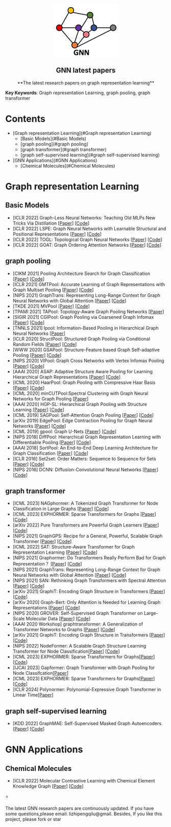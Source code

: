 <p align="center">
 <img width="200px" src="https://github.com/Frank-qlu/GNN_latest_papers/blob/main/imgs/title.png" align="center" alt="GNN latest papers" />
 <h2 align="center">GNN latest papers</h2>
<p align="center" >**The latest research papers on graph representation learning**</p>
</p>

 **Key Keywords**: Graph representation Learning, graph pooling, graph transformer

# Contents

- [Graph representation Learning](#Graph representation Learning)
  - [Basic Models](#Basic Models)
  - [graph pooling](#graph pooling)
  - [graph transformer](#graph transformer)
  - [graph self-supervised learning](#graph self-supervised learning)
- [GNN Applications](#GNN Applications)
  - [Chemical Molecules](#Chemical Molecules)
# Graph representation Learning

## Basic Models
- [ICLR 2022] Graph-Less Neural Networks: Teaching Old MLPs New Tricks Via Distillation [[Paper](https://arxiv.org/abs/2110.08727)] [[Code](https://github.com/snap-research/graphless-neural-networks)]
- [ICLR 2022] LSPE: Graph Neural Networks with Learnable Structural and Positional Representations [[Paper](https://arxiv.org/abs/2110.07875)] [[Code](https://github.com/vijaydwivedi75/gnn-lspe)]
- [ICLR 2022] TOGL: Topological Graph Neural Networks [[Paper](https://arxiv.org/abs/2102.07835v4)] [[Code](https://github.com/borgwardtlab/togl)]
- [ICLR 2022] GOAT: Graph Ordering Attention Networks [[Paper](https://arxiv.org/pdf/2204.05351.pdf)] [[Code](https://github.com/MichailChatzianastasis/GOAT)] 

## graph pooling

- [CIKM 2021] Pooling Architecture Search for Graph Classification [[Paper](https://arxiv.org/abs/2108.10587)] [[Code](https://github.com/AutoML-Research/PAS)] 
- [ICLR 2021] GMTPool: Accurate Learning of Graph Representations with Graph Multiset Pooling [[Paper](https://openreview.net/pdf?id=JHcqXGaqiGn)] [[Code](https://github.com/JinheonBaek/GMT)] 
- [NIPS 2021] GraphTrans: Representing Long-Range Context for Graph Neural Networks with Global Attention [[Paper](https://proceedings.neurips.cc/paper/2021/file/6e67691b60ed3e4a55935261314dd534-Paper.pdf)] [[Code](https://github.com/ucbrise/graphtrans)] 
- [TKDE 2021] MVPool [[Paper](https://ieeexplore.ieee.org/abstract/document/9460814)] [[Code](https://github.com/cszhangzhen/MVPool)] 
- [TPAMI 2021] TAPool: Topology-Aware Graph Pooling Networks [[Paper](https://paperswithcode.com/paper/topology-aware-graph-pooling-networks)]
- [SIGIR 2021] CGIPool: Graph Pooling via Coarsened Graph Infomax [[Paper](https://arxiv.org/pdf/2105.01275.pdf)] [[Code](https://github.com/PangYunsheng8/CGIPool)] 
- [TNNLS 2021] Ipool: Information-Based Pooling in Hierarchical Graph Neural Networks [[Paper](https://ieeexplore.ieee.org/document/9392315)]
- [ICLR 2020] StructPool: Structured Graph Pooling via Conditional Random Fields  [[Paper](https://openreview.net/forum?id=BJxg_hVtwH)] [[Code](https://github.com/Nate1874/StructPool)]
- [WWW 2020] GSAPool: Structure-Feature based Graph Self-adaptive Pooling [[Paper](https://arxiv.org/pdf/2002.00848.pdf)] [[Code](https://github.com/psp3dcg/GSAPool)]
- [NIPS 2020] VIPool: Graph Cross Networks with Vertex Infomax Pooling [[Paper](https://papers.nips.cc/paper/2020/file/a26398dca6f47b49876cbaffbc9954f9-Paper.pdf)] [[Code](https://github.com/limaosen0/GXN)] 
- [AAAI 2020] ASAP: Adaptive Structure Aware Pooling for Learning Hierarchical Graph Representations [[Paper](https://arxiv.org/abs/1911.07979)] [[Code](https://github.com/malllabiisc/ASAP)] 
- [ICML 2020] HaarPool: Graph Pooling with Compressive Haar Basis [[Paper](https://arxiv.org/abs/1909.11580v2)] [[Code](https://github.com/YuGuangWang/HaarPool)] 
- [ICML 2020] minCUTPool:Spectral Clustering with Graph Neural Networks for Graph Pooling [[Paper](https://arxiv.org/pdf/1907.00481.pdf)] 
- [AAAI 2020] HGP-SL: Hierarchical Graph Pooling with Structure Learning [[Paper](https://arxiv.org/abs/1911.05954)] [[Code](https://github.com/cszhangzhen/HGP-SL)] 
- [ICML 2019] SAGPool: Self-Attention Graph Pooling [[Paper](https://arxiv.org/abs/1904.08082)] [[Code](https://github.com/inyeoplee77/SAGPool)]
- [arXiv 2019] EdgePool: Edge Contraction Pooling for Graph Neural Networks [[Paper](https://arxiv.org/abs/1905.10990)] [[Code](https://github.com/rusty1s/pytorch_geometric/tree/master/benchmark/kernel)]
- [ICML 2019] gpool: Graph U-Nets [[Paper](http://proceedings.mlr.press/v97/gao19a/gao19a.pdf)] [[Code](https://github.com/HongyangGao/Graph-U-Nets)] 
- [NIPS 2018] DiffPool: Hierarchical Graph Representation Learning with Differentiable Pooling [[Paper](https://paperswithcode.com/paper/hierarchical-graph-representation-learning)] [[Code](https://paperswithcode.com/paper/hierarchical-graph-representation-learning)] 
- [AAAI 2018] SortPool: An End-to-End Deep Learning Architecture for Graph Classification [[Paper](https://muhanzhang.github.io/papers/AAAI_2018_DGCNN.pdf)] [[Code](https://github.com/muhanzhang/pytorch_DGCNN)]
- [ICLR 2016] Set2set: Order Matters: Sequence to Sequence for Sets [[Paper](https://arxiv.org/abs/1511.06391)] [[Code](https://paperswithcode.com/paper/order-matters-sequence-to-sequence-for-sets)] 
- [NIPS 2016] DCNN: Diffusion-Convolutional Neural Networks [[Paper](https://proceedings.neurips.cc/paper/2016/file/390e982518a50e280d8e2b535462ec1f-Paper.pdf)] [[Code](https://paperswithcode.com/paper/diffusion-convolutional-neural-networks)] 

## graph transformer
- [ICML 2023] NAGphormer: A Tokenized Graph Transformer for Node Classification in Large Graphs [[Paper](https://openreview.net/pdf?id=8KYeilT3Ow)] [[Code](https://github.com/JHL-HUST/NAGphormer)]
- [ICML 2023] EXPHORMER: Sparse Transformers for Graphs [[Paper](https://arxiv.org/pdf/2303.06147.pdf)] [[Code](https://github.com/hamed1375/Exphormer)]
- [arXiv 2022] Pure Transformers are Powerful Graph Learners [[Paper](https://arxiv.org/pdf/2207.02505.pdf)] [[Code](https://github.com/jw9730/tokengt)]
- [NIPS 2021] GraphGPS: Recipe for a General, Powerful, Scalable Graph Transformer [[Paper](https://arxiv.org/pdf/2205.12454.pdf)] [[Code](https://github.com/rampasek/GraphGPS)]
- [ICML 2022] SAT: Structure-Aware Transformer for Graph Representation Learning [[Paper](https://arxiv.org/abs/2202.03036)] [[Code](https://github.com/borgwardtlab/sat)] 
- [NIPS 2021] Graphormer: Do Transformers Really Perform Bad for Graph Representation？ [[Paper](https://arxiv.org/abs/2106.05234)] [[Code](https://github.com/Microsoft/Graphormer)] 
- [NIPS 2021] GraphTrans: Representing Long-Range Context for Graph Neural Networks with Global Attention [[Paper](https://proceedings.neurips.cc/paper/2021/file/6e67691b60ed3e4a55935261314dd534-Paper.pdf)] [[Code](https://github.com/ucbrise/graphtrans)]
- [NIPS 2021] SAN: Rethinking Graph Transformers with Spectral Attention [[Paper](https://arxiv.org/pdf/2106.03893v3.pdf)] [[Code](https://github.com/DevinKreuzer/SAN)] 
- [arXiv 2021] GraphiT: Encoding Graph Structure in Transformers [[Paper](https://arxiv.org/abs/2106.05667)] [[Code](https://github.com/inria-thoth/GraphiT)]
- [arXiv 2020] Graph-Bert: Only Attention is Needed for Learning Graph Representations [[Paper](https://arxiv.org/pdf/2001.05140.pdf)] [[Code](https://github.com/jwzhanggy/Graph-Bert)] 
- [NIPS 2020] GROVER: Self-Supervised Graph Transformer on Large-Scale Molecular Data [[Paper](https://proceedings.neurips.cc/paper/2020/file/94aef38441efa3380a3bed3faf1f9d5d-Paper.pdf)] [[Code](https://github.com/tencent-ailab/grover)]
- [AAAI 2020 Workshop] graphtransformer: A Generalization of Transformer Networks to Graphs [[Paper](https://arxiv.org/pdf/2012.09699.pdf)] [[Code](https://github.com/graphdeeplearning/graphtransformer)] 
- [arXiv 2021] GraphiT: Encoding Graph Structure in Transformers [[Paper](https://arxiv.org/abs/2106.05667)] [[Code](https://github.com/inria-thoth/GraphiT)]
- [NIPS 2022] NodeFormer: A Scalable Graph Structure Learning Transformer for Node Classification[[Paper](https://openreview.net/pdf?id=sMezXGG5Soopenreview.net/pdf?id=sMezXGG5So)] [[Code](https://github.com/qitianwu/NodeFormergithub.com/qitianwu/NodeFormer)]
- [ICML 2023] EXPHORMER: Sparse Transformers for Graphs[[Paper](https://proceedings.mlr.press/v202/shirzad23a/shirzad23a.pdf)] [[Code](https://github.com/hamed1375/Exphormer)]
- [IJCAI 2023] Gapformer: Graph Transformer with Graph Pooling for Node Classifcation[[Paper](https://www.ijcai.org/proceedings/2023/0244.pdf)]
- [ICML 2023] EXPHORMER: Sparse Transformers for Graphs[[Paper](https://proceedings.mlr.press/v202/shirzad23a/shirzad23a.pdf)] [[Code](https://github.com/hamed1375/Exphormer)]
- [ICLR 2024] Polynormer: Polynomial-Expressive Graph Transformer in Linear Time[[Paper](https://arxiv.org/pdf/2403.01232)]
## graph self-supervised learning
- [KDD 2022] GraphMAE: Self-Supervised Masked Graph Autoencoders [[Paper](https://arxiv.org/abs/2205.10803)] [[Code](https://github.com/thudm/graphmae)]


# GNN Applications

## Chemical Molecules
- [ICLR 2022] Molecular Contrastive Learning with Chemical Element Knowledge Graph [[Paper](https://arxiv.org/abs/2112.00544)] [[Code](https://github.com/ZJU-Fangyin/KCL)]

:star:<p>The latest GNN research papers are continuously updated. If you have some questions,please email: lizhipengqilu@gmail. Besides, If you like this project, please fork or star</p>
